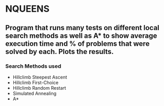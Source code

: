 # NQUEENS
## Program that runs many tests on different local search methods as well as A* to show average execution time and % of problems that were solved by each. Plots the results.
### Search Methods used
* Hillclimb Steepest Ascent
* Hillclimb First-Choice
* Hillclimb Random Restart
* Simulated Annealing
* A*
